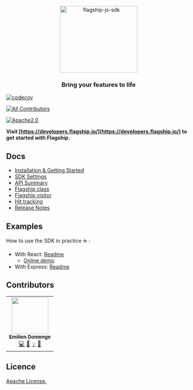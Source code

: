 <p align="center">

<img  src="https://mk0abtastybwtpirqi5t.kinstacdn.com/wp-content/uploads/picture-solutions-persona-product-flagship.jpg"  width="211"  height="182"  alt="flagship-js-sdk"  />

</p>

<h3 align="center">Bring your features to life</h3>

[![codecov](https://codecov.io/gh/abtasty/flagship-js-sdk/branch/master/graph/badge.svg)](https://codecov.io/gh/abtasty/flagship-js-sdk)

<!-- ALL-CONTRIBUTORS-BADGE:START - Do not remove or modify this section -->
[![All Contributors](https://img.shields.io/badge/all_contributors-1-orange.svg?style=flat-square)](#contributors-)
<!-- ALL-CONTRIBUTORS-BADGE:END -->

[![Apache2.0](https://img.shields.io/badge/License-Apache%202.0-blue.svg)](http://www.apache.org/licenses/LICENSE-2.0)

**Visit [https://developers.flagship.io/](https://developers.flagship.io/) to get started with Flagship.**

## Docs

-   [Installation & Getting Started](https://developers.flagship.io/js/v1.x.x/#getting-started)
-   [SDK Settings](https://developers.flagship.io/js/v1.x.x/#sdk-settings)
-   [API Summary](https://developers.flagship.io/js/v1.x.x/#js-sdk-features)
-   [Flagship class](https://developers.flagship.io/js/v1.x.x/#i-flagship-i-class-1)
-   [Flagship visitor](https://developers.flagship.io/js/v1.x.x/#i-flagshipvisitor-i-class-1)
-   [Hit tracking](https://developers.flagship.io/js/v1.x.x/#hits)
-   [Release Notes](https://github.com/abtasty/flagship-js-sdk/blob/master/RELEASENOTES.md)

## Examples

How to use the SDK in practice ☕ :

-   With React: [Readme](examples/react-app/README.md)
    -   [Online demo](https://abtasty.github.io/flagship-js-sdk/)
-   With Express: [Readme](examples/api-server/README.md)

## Contributors

<!-- ALL-CONTRIBUTORS-LIST:START - Do not remove or modify this section -->
<!-- prettier-ignore-start -->
<!-- markdownlint-disable -->
<table>
  <tr>
    <td align="center"><a href="https://www.domenge.fr/"><img src="https://avatars0.githubusercontent.com/u/15636263?v=4?s=100" width="100px;" alt=""/><br /><sub><b>Emilien Domenge</b></sub></a><br /><a href="https://github.com/abtasty/flagship-js-sdk/commits?author=Emidomenge" title="Code">💻</a> <a href="https://github.com/abtasty/flagship-js-sdk/commits?author=Emidomenge" title="Documentation">📖</a> <a href="#example-Emidomenge" title="Examples">💡</a> <a href="#maintenance-Emidomenge" title="Maintenance">🚧</a></td>
  </tr>
</table>

<!-- markdownlint-enable -->
<!-- prettier-ignore-end -->
<!-- ALL-CONTRIBUTORS-LIST:END -->

## Licence

[Apache License.](https://github.com/abtasty/flagship-js-sdk/blob/master/LICENSE)
